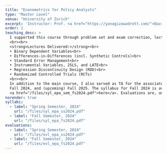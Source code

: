 ```yaml
---
title: "Econometrics for Policy Analysts"
type: "Master Level"
venue: "University of Zurich"
excerpt: 'Instructor: Prof. <a href="https://yanagizawadrott.com/">David Yanagizawa‑Drott</a>'
order: 2
teaching_desc: >
  I supported this course through problem set and exam correction, lecture assistance, and active involvement in classroom activities. In addition, I moderated debates, delivered selected lectures during my TA sessions, and designed applied research tasks that required students to present their findings as if reporting to higher-level authorities, an approach intended to strengthen both research thinking and policy communication skills.
  <br><br>
  <strong>Lectures Delivered:</strong><br>
  • Binary Dependent Variables<br>
  • Differences-in-Differences (incl. Synthetic Controls)<br>
  • Standard Error Management<br>
  • Instrumental Variables, 2SLS, and LATE<br>
  • Regression Discontinuity Design (RDD)<br>
  • Randomized Controlled Trials (RCTs)
  <br><br>
  In addition to the main course, I also served as TA for the associated seminar in Spring 2024, 
  Fall 2024, and (upcoming) Fall 2025. The syllabus for Fall 2024 is available 
  <a href="/files/syl_epa_sem_fs2024.pdf">here</a>. Evaluations are, unfortunately, not available, as the class is formally not a course.
norender: true
syllabi:
  - label: "Spring Semester, 2024"
    url: "/files/syl_epa_ss2024.pdf"
  - label: "Fall Semester, 2024"
    url: "/files/syl_epa_fs2024.pdf"
evaluations:
  - label: "Spring Semester, 2024"
    url: "/files/evl_epa_ss2024.pdf"
  - label: "Fall Semester, 2024"
    url: "/files/evl_epa_fs2024.pdf"
---
```

